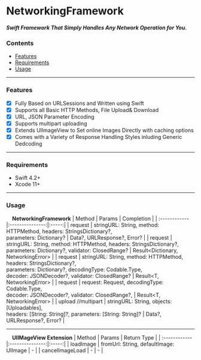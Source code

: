 
# NetworkingFramework
***Swift Framework That Simply Handles Any Network Operation for You.***

### Contents
- [Features](#features)
- [Requirements](#requirements)
- [Usage](#usage)

----

### Features

- [x] Fully Based on URLSessions and Written using Swift
- [x] Supports all Basic HTTP Methods, File Upload& Download
- [x] URL, JSON Parameter Encoding
- [x] Supports multipart uploading
- [x] Extends UIImageView to Set online Images Directly with caching options
- [x] Comes with a Variety of Response Handling Styles inluding Generic Dedcoding

----

### Requirements
- Swift 4.2+
- Xcode 11+

----

### Usage

&nbsp; &nbsp; **NetworkingFramework**
| Method  | Params  | Completion |
| :------------ |:---------------:|:-----:|
| request      | stringURL: String, method: HTTPMethod, headers: StringsDictionary?,<br/> parameters: Dictionary? | Data?, URLResponse?, Error? |
| request      | stringURL: String, method: HTTPMethod, headers: StringsDictionary?,<br/> parameters: Dictionary?, validator: ClosedRange<Int>? | Result<Dictionary, NetworkingError> |
| request      | stringURL: String, method: HTTPMethod, headers: StringsDictionary?,<br/> parameters: Dictionary?, decodingType: Codable.Type,<br/> decoder: JSONDecoder?, validator: ClosedRange<Int>? | Result<T, NetworkingError> |
| request      | request: Request, decodingType: Codable.Type,<br/> decoder: JSONDecoder?, validator: ClosedRange<Int>?,  | Result<T, NetworkingError> |
| upload //multipart | stringURL: String, objects: [Uploadables],<br/> headers: [String: String]?, parameters: [String: String]? | Data?, URLResponse?, Error? |

----
&nbsp; &nbsp; **UIIMageView Extension**
| Method  | Params  | Return Type |
| :------------ |:---------------:|:-----:|
| loadImage | fromUrl: String, defaultImage: UIImage | - |
| cancelImageLoad | - | - |
